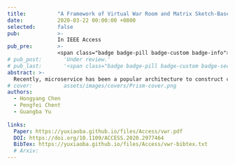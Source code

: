 ```yaml
---
title:          "A Framework of Virtual War Room and Matrix Sketch-Based Streaming Anomaly Detection for Microservice Systems"
date:           2020-03-22 00:00:00 +0800
selected:       false
pub:            >-
                In IEEE Access
pub_pre:        >-
                <span class="badge badge-pill badge-custom badge-info">Access</span>
# pub_post:       'Under review.'
# pub_last:       '<span class="badge badge-pill badge-custom badge-secondary">Conference</span><span class="badge badge-pill badge-custom badge-warning">Poster</span>'
abstract: >-
  Recently, microservice has been a popular architecture to construct cloud-native systems. This novel architecture brings agility and accelerates the software development process significantly. However, it is not easy to manage and operate microservice systems due to their scale and complexity. Many approaches are proposed to automatically operate microservice systems such as anomaly detection. Nevertheless, those methods cannot be sufficiently validated and compared due to a lack of real microservice systems, which leads to the slow process of intelligent operation. These challenges inspire us to build a system named “VWR”, a framework of Virtual War Room for operating microservice applications which allows users to simulate their microservice architectures with low overhead and inject multiple types of faults into the microservice system with chaos engineering. VWR can mimic user requests and record the end-to-end tracing data (i.e., service call chains) for each request in a way consistent with OpenTracing. With easily designed tests and the produced streaming tracing data, the users can validate the performance of their intelligent operation algorithms and improve the algorithms as needed. Besides, based on the streaming tracing data generated by VWR, we introduce a novel unsupervised anomaly detection algorithm based on Matrix Sketch and set it as a default intelligent operation algorithm in VWR. This algorithm can detect anomalies by analyzing high-dimensional performance data collected from a microservice system in a streaming manner. The experimental result in VWR shows that the matrix sketch based method can precisely detect anomalies in microservice systems and outperform some widely used anomaly detection methods such as isolation forest in some scenario. We believe more approaches on the intelligent operation of microservice systems can be constructed based on VWR.
# cover:          assets/images/covers/Prism-cover.png
authors:
  - Hongyang Chen
  - Pengfei Chen†
  - Guangba Yu
  
links:
  Paper: https://yuxiaoba.github.io/files/Access/vwr.pdf
  DOI: https://doi.org/10.1109/ACCESS.2020.2977464
  BibTex: https://yuxiaoba.github.io/files/Access/vwr-bibtex.txt
  # Arxiv:
---
```

